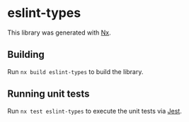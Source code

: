 # eslint-types

This library was generated with [Nx](https://nx.dev).



## Building

Run `nx build eslint-types` to build the library.





## Running unit tests

Run `nx test eslint-types` to execute the unit tests via [Jest](https://jestjs.io).


